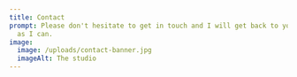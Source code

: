 ```yaml
---
title: Contact
prompt: Please don't hesitate to get in touch and I will get back to you as soon
  as I can.
image:
  image: /uploads/contact-banner.jpg
  imageAlt: The studio
---
```

